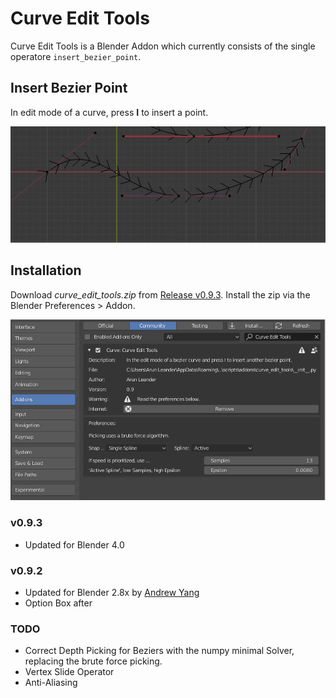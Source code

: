 # Curve Edit Tools

Curve Edit Tools is a Blender Addon which currently consists of the single operatore `insert_bezier_point`.


## **Insert Bezier Point**
In edit mode of a curve, press **I** to insert a point.

![insert bezier point demo gif](doc/demo.gif)

## Installation
Download *curve_edit_tools.zip* from [Release v0.9.3](https://github.com/LeanderSilur/Blender-Tools/releases/download/curve_edit_tools_v0.9.3/curve_edit_tools.zip). Install the zip via the Blender Preferences > Addon.

![preferences settings](doc/preferences.png)


### v0.9.3
- Updated for Blender 4.0

### v0.9.2
- Updated for Blender 2.8x by [Andrew Yang](https://github.com/AndrewYY)
- Option Box after

### TODO
- Correct Depth Picking for Beziers with the numpy minimal Solver, replacing the brute force picking.
- Vertex Slide Operator
- Anti-Aliasing
